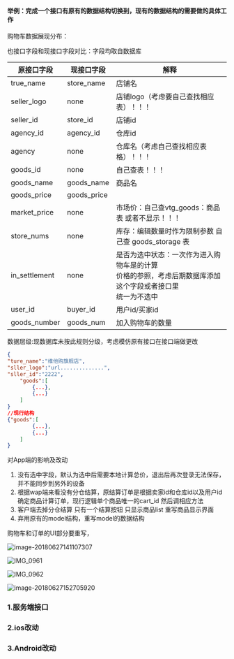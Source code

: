 

#### 举例：完成一个接口有原有的数据结构切换到，现有的数据结构的需要做的具体工作

购物车数据展现分布：

也接口字段和现接口字段对比：字段均取自数据库

| 原接口字段    | 现接口字段  | 解释                                                         |
| ------------- | ----------- | ------------------------------------------------------------ |
| true_name     | store_name  | 店铺名                                                       |
| seller_logo   | none        | 店铺logo（考虑要自己查找相应表）！！！                       |
| seller_id     | store_id    | 店铺id                                                       |
| agency_id     | agency_id   | 仓库id                                                       |
| agency        | none        | 仓库名（考虑自己查找相应表格）！！！                         |
| goods_id      | none        | 自己查表！！！                                               |
| goods_name    | goods_name  | 商品名                                                       |
| goods_price   | goods_price |                                                              |
| market_price  | none        | 市场价：自己查vtg_goods：商品表 或者不显示！！！             |
| store_nums    | none        | 库存：编辑数量时作为限制参数 自己查 goods_storage 表         |
| in_settlement | none        | 是否为选中状态：一次作为进入购物车是的计算<br />价格的参照，考虑后期数据库添加这个字段或者接口里<br />统一为不选中 |
| user_id       | buyer_id    | 用户id/买家id                                                |
| goods_number  | goods_num   | 加入购物车的数量                                             |

数据层级:现数据库未按此规则分级，考虑模仿原有接口在接口端做更改

```json
{
"ture_name":"维他购旗舰店",
"sller_logo":"url..............",
"sller_id":"2222",
    "goods":[
        {...},
        {...}
    ]
}
//现行结构
{"goods":[
        {...},
        {...}
    ]
}
```

对App端的影响及改动

1. 没有选中字段，默认为选中后需要本地计算总价，退出后再次登录无法保存，并不能同步到另外的设备
2. 根据wap端来看没有分仓结算，原结算订单是根据卖家id和仓库id以及用户id确定商品计算订单，现行逻辑单个商品唯一的cart_id 然后调相应方法
3. 客户端去掉分仓结算 只有一个结算按钮 只显示商品list 重写商品显示界面
4. 弃用原有的model结构，重写model的数据结构

购物车和订单的UI部分要重写，



![image-20180627141107307](/var/folders/k0/zhv0tjnx2x51qkwsrffsqyc80000gn/T/abnerworks.Typora/image-20180627141107307.png)

![IMG_0961](/Users/Darin/Downloads/IMG_0961.PNG)



![IMG_0962](/Users/Darin/Downloads/IMG_0962.PNG)

![image-20180627152705920](/var/folders/k0/zhv0tjnx2x51qkwsrffsqyc80000gn/T/abnerworks.Typora/image-20180627152705920.png)



### 1.服务端接口

### 2.ios改动

### 3.Android改动



```txt



```

